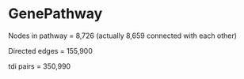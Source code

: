 # GenePathway

Nodes in pathway = 8,726 (actually 8,659 connected with each other)

Directed edges = 155,900

tdi pairs = 350,990
